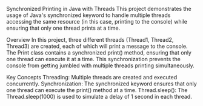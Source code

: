 Synchronized Printing in Java with Threads
This project demonstrates the usage of Java's synchronized keyword to handle multiple threads accessing the same resource (in this case, printing to the console) while ensuring that only one thread prints at a time.

Overview
In this project, three different threads (Thread1, Thread2, Thread3) are created, each of which will print a message to the console. The Print class contains a synchronized print() method, ensuring that only one thread can execute it at a time. This synchronization prevents the console from getting jumbled with multiple threads printing simultaneously.

Key Concepts
Threading: Multiple threads are created and executed concurrently.
Synchronization: The synchronized keyword ensures that only one thread can execute the print() method at a time.
Thread.sleep(): The Thread.sleep(1000) is used to simulate a delay of 1 second in each thread.
